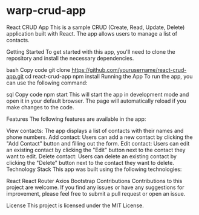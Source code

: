 # warp-crud-app

React CRUD App
This is a sample CRUD (Create, Read, Update, Delete) application built with React. The app allows users to manage a list of contacts.

Getting Started
To get started with this app, you'll need to clone the repository and install the necessary dependencies.

bash
Copy code
git clone https://github.com/yourusername/react-crud-app.git
cd react-crud-app
npm install
Running the App
To run the app, you can use the following command:

sql
Copy code
npm start
This will start the app in development mode and open it in your default browser. The page will automatically reload if you make changes to the code.

Features
The following features are available in the app:

View contacts: The app displays a list of contacts with their names and phone numbers.
Add contact: Users can add a new contact by clicking the "Add Contact" button and filling out the form.
Edit contact: Users can edit an existing contact by clicking the "Edit" button next to the contact they want to edit.
Delete contact: Users can delete an existing contact by clicking the "Delete" button next to the contact they want to delete.
Technology Stack
This app was built using the following technologies:

React
React Router
Axios
Bootstrap
Contributions
Contributions to this project are welcome. If you find any issues or have any suggestions for improvement, please feel free to submit a pull request or open an issue.


License
This project is licensed under the MIT License.
